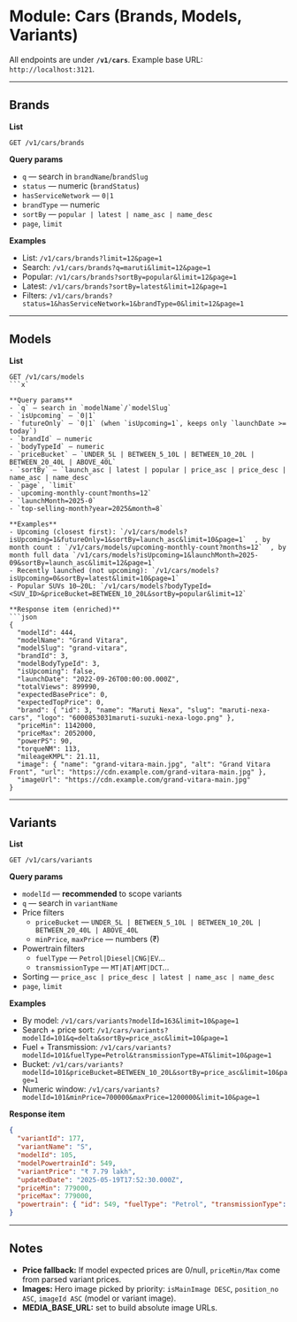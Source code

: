 # Module: Cars (Brands, Models, Variants)

All endpoints are under **`/v1/cars`**. Example base URL: `http://localhost:3121`.

---

## Brands

**List**
```
GET /v1/cars/brands
```

**Query params**
- `q` — search in `brandName`/`brandSlug`
- `status` — numeric (`brandStatus`)
- `hasServiceNetwork` — `0|1`
- `brandType` — numeric
- `sortBy` — `popular | latest | name_asc | name_desc`
- `page`, `limit`

**Examples**
- List: `/v1/cars/brands?limit=12&page=1`
- Search: `/v1/cars/brands?q=maruti&limit=12&page=1`
- Popular: `/v1/cars/brands?sortBy=popular&limit=12&page=1`
- Latest: `/v1/cars/brands?sortBy=latest&limit=12&page=1`
- Filters: `/v1/cars/brands?status=1&hasServiceNetwork=1&brandType=0&limit=12&page=1`

---

## Models

**List**
```
GET /v1/cars/models
```x`

**Query params**
- `q` — search in `modelName`/`modelSlug`
- `isUpcoming` — `0|1`
- `futureOnly` — `0|1` (when `isUpcoming=1`, keeps only `launchDate >= today`)
- `brandId` — numeric
- `bodyTypeId` — numeric
- `priceBucket` — `UNDER_5L | BETWEEN_5_10L | BETWEEN_10_20L | BETWEEN_20_40L | ABOVE_40L`
- `sortBy` — `launch_asc | latest | popular | price_asc | price_desc | name_asc | name_desc`
- `page`, `limit`
- `upcoming-monthly-count?months=12`
- `launchMonth=2025-0`
- `top-selling-month?year=2025&month=8`

**Examples**
- Upcoming (closest first): `/v1/cars/models?isUpcoming=1&futureOnly=1&sortBy=launch_asc&limit=10&page=1`  , by month count : `/v1/cars/models/upcoming-monthly-count?months=12`  , by month full data `/v1/cars/models?isUpcoming=1&launchMonth=2025-09&sortBy=launch_asc&limit=12&page=1`
- Recently launched (not upcoming): `/v1/cars/models?isUpcoming=0&sortBy=latest&limit=10&page=1`
- Popular SUVs 10–20L: `/v1/cars/models?bodyTypeId=<SUV_ID>&priceBucket=BETWEEN_10_20L&sortBy=popular&limit=12`

**Response item (enriched)**
```json
{
  "modelId": 444,
  "modelName": "Grand Vitara",
  "modelSlug": "grand-vitara",
  "brandId": 3,
  "modelBodyTypeId": 3,
  "isUpcoming": false,
  "launchDate": "2022-09-26T00:00:00.000Z",
  "totalViews": 899990,
  "expectedBasePrice": 0,
  "expectedTopPrice": 0,
  "brand": { "id": 3, "name": "Maruti Nexa", "slug": "maruti-nexa-cars", "logo": "6000853031maruti-suzuki-nexa-logo.png" },
  "priceMin": 1142000,
  "priceMax": 2052000,
  "powerPS": 90,
  "torqueNM": 113,
  "mileageKMPL": 21.11,
  "image": { "name": "grand-vitara-main.jpg", "alt": "Grand Vitara Front", "url": "https://cdn.example.com/grand-vitara-main.jpg" },
  "imageUrl": "https://cdn.example.com/grand-vitara-main.jpg"
}
```

---

## Variants

**List**
```
GET /v1/cars/variants
```

**Query params**
- `modelId` — **recommended** to scope variants
- `q` — search in `variantName`
- Price filters
  - `priceBucket` — `UNDER_5L | BETWEEN_5_10L | BETWEEN_10_20L | BETWEEN_20_40L | ABOVE_40L`
  - `minPrice`, `maxPrice` — numbers (₹)
- Powertrain filters
  - `fuelType` — `Petrol|Diesel|CNG|EV`...
  - `transmissionType` — `MT|AT|AMT|DCT`...
- Sorting — `price_asc | price_desc | latest | name_asc | name_desc`
- `page`, `limit`

**Examples**
- By model: `/v1/cars/variants?modelId=163&limit=10&page=1`
- Search + price sort: `/v1/cars/variants?modelId=101&q=delta&sortBy=price_asc&limit=10&page=1`
- Fuel + Transmission: `/v1/cars/variants?modelId=101&fuelType=Petrol&transmissionType=AT&limit=10&page=1`
- Bucket: `/v1/cars/variants?modelId=101&priceBucket=BETWEEN_10_20L&sortBy=price_asc&limit=10&page=1`
- Numeric window: `/v1/cars/variants?modelId=101&minPrice=700000&maxPrice=1200000&limit=10&page=1`

**Response item**
```json
{
  "variantId": 177,
  "variantName": "S",
  "modelId": 105,
  "modelPowertrainId": 549,
  "variantPrice": "₹ 7.79 lakh",
  "updatedDate": "2025-05-19T17:52:30.000Z",
  "priceMin": 779000,
  "priceMax": 779000,
  "powertrain": { "id": 549, "fuelType": "Petrol", "transmissionType": "MT", "label": "1.5P MT" }
}
```

---

## Notes

- **Price fallback:** If model expected prices are 0/null, `priceMin/Max` come from parsed variant prices.
- **Images:** Hero image picked by priority: `isMainImage DESC`, `position_no ASC`, `imageId ASC` (model or variant image).  
- **MEDIA_BASE_URL:** set to build absolute image URLs.


